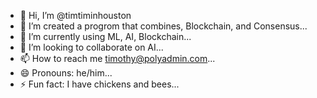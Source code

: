 - 👋 Hi, I’m @timtiminhouston
- 👀 I’m created a progrom that combines, Blockchain, and Consensus...
- 🌱 I’m currently using ML, AI, Blockchain...
- 💞️ I’m looking to collaborate on AI...
- 📫 How to reach me timothy@polyadmin.com...
- 😄 Pronouns: he/him...
- ⚡ Fun fact: I have chickens and bees...

<!---
timtiminhouston/timtiminhouston is a ✨ special ✨ repository because its `README.md` (this file) appears on your GitHub profile.
You can click the Preview link to take a look at your changes.
--->
